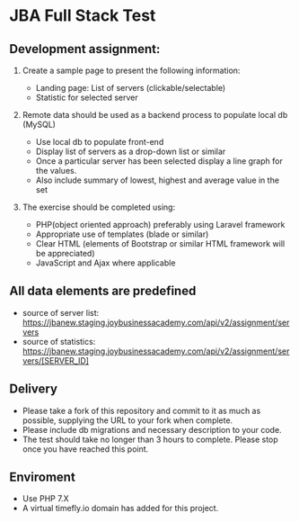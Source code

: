 # JBA Full Stack Test
## Development assignment:

1. Create a sample page to present the following information:
   - Landing page: List of servers (clickable/selectable)
   - Statistic for selected server
    
2. Remote data should be used as a backend process to populate local db (MySQL)
   - Use local db to populate front-end
   - Display list of servers as a drop-down list or similar
   - Once a particular server has been selected display a line graph for the values.
   - Also include summary of lowest, highest and average value in the set

3. The exercise should be completed using:
   - PHP(object oriented approach) preferably using Laravel framework
   - Appropriate use of templates (blade or similar)
   - Clear HTML (elements of Bootstrap or similar HTML framework will be appreciated)
   - JavaScript and Ajax where applicable

## All data elements are predefined
  - source of server list: https://jbanew.staging.joybusinessacademy.com/api/v2/assignment/servers
  - source of statistics: https://jbanew.staging.joybusinessacademy.com/api/v2/assignment/servers/[SERVER_ID]
  
## Delivery
* Please take a fork of this repository and commit to it as much as possible, supplying the URL to your fork when complete.
* Please include db migrations and necessary description to your code.
* The test should take no longer than 3 hours to complete. Please stop once you have reached this point.
  
## Enviroment
* Use PHP 7.X
* A virtual timefly.io domain has added for this project.
